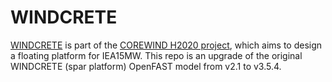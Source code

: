 # WINDCRETE

[WINDCRETE](https://corewind.eu/wp-content/uploads/files/publications/COREWIND-public-design-and-FAST-models-of-the-two-15mw-floater-turbine-concepts.pdf)  is part of the [COREWIND H2020 project](https://zenodo.org/records/4322446), which aims to design a floating platform for IEA15MW. This repo is an upgrade of the original WINDCRETE (spar platform) OpenFAST model from v2.1 to v3.5.4.
